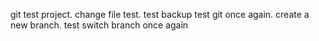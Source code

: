 git test project.
change file test.
test backup
test git once again.
create a new branch.
test switch branch once again
